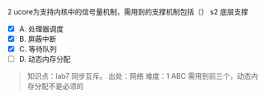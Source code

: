 2
ucore为支持内核中的信号量机制，需用到的支撑机制包括（） s2 底层支撑
- [x] A. 处理器调度
- [x] B. 屏蔽中断
- [x] C. 等待队列
- [ ] D. 动态内存分配

> 知识点：lab7 同步互斥。
> 出处：网络
> 难度：1
> ABC 需用到前三个，动态内存分配不是必须的

